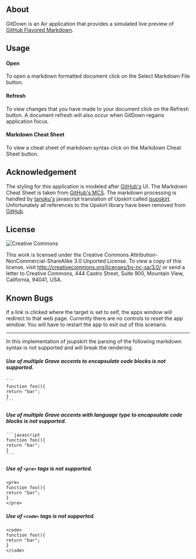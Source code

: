 ## About

GitDown is an Air application that provides a simulated live preview of <a href="http://github.github.com/github-flavored-markdown/" target="_blank">GitHub Flavored Markdown</a>.

## Usage

#### Open
To open a markdown formatted document click on the <a class="file-edit-link minibutton"><span>Select Markdown File</span></a> button.

#### Refresh
To view changes that you have made to your document click on the <a class="file-edit-link minibutton"><span>Refresh</span></a> button. A document refresh will also occur when GitDown regains application focus.

#### Markdown Cheat Sheet
To view a cheat sheet of markdown syntax click on the <a class="file-edit-link minibutton"><span>Markdown Cheat Sheet</span></a> button.

## Acknowledgement</h2>
The styling for this application is modeled after <a href="https://github.com" target="_blank">GitHub's</a> UI. The Markdown Cheat Sheet is taken from <a href="http://github.github.com/github-flavored-markdown/" target="_blank">GitHub's MCS</a>. The markdown processing is handled by <a href="https://github.com/tanoku" target="_blank">tanoku's</a> javascript translation of Upskirt called <a href="https://github.com/tanoku/jsupskirt" target="_blank">jsupskirt</a>. Unfortunately all references to the Upskirt library have been removed from <a href="https://github.com" target="_blank">GitHub</a>.

## License
![Creative Commons](http://i.creativecommons.org/l/by-nc-sa/3.0/80x15.png)

This work is licensed under the Creative Commons Attribution-NonCommercial-ShareAlike 3.0 Unported License. To view a copy of this license, visit <a href="http://creativecommons.org/licenses/by-nc-sa/3.0/" target="_blank">http://creativecommons.org/licenses/by-nc-sa/3.0/</a> or send a letter to Creative Commons, 444 Castro Street, Suite 900, Mountain View, California, 94041, USA.

## Known Bugs
If a link is clicked where the target is set to self, the apps window will redirect to that web page. Currently there are no controls to reset the app window. You will have to restart the app to exit out of this scenario.

***

In this implementation of jsupskirt the parsing of the following markdown syntax is not supported and will break the rendering.

##### Use of multiple Grave accents to encapsulate code blocks is not supported.

    ```
    function foo(){
    return "bar";
    }
    ```

##### Use of multiple Grave accents with language type to encapsulate code blocks is not supported.

    ```javascript
    function foo(){
    return "bar";
    }
    ```

##### Use of <code>&lt;pre&gt;</code> tags is not supported.

    <pre>
    function foo(){
    return "bar";
    }
    </pre>

##### Use of <code>&lt;code&gt;</code> tags is not supported.

    <code>
    function foo(){
    return "bar";
    }
    </code>
